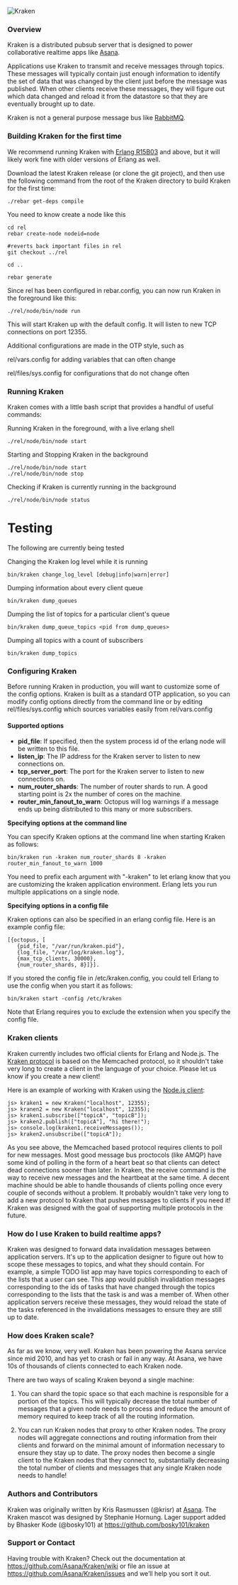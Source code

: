 ![Kraken](https://raw.github.com/Asana/kraken/master/images/kraken_128.png)

### Overview

Kraken is a distributed pubsub server that is designed to power collaborative realtime apps like [Asana](http://www.asana.com).

Applications use Kraken to transmit and receive messages through topics. These messages will typically contain just enough information
to identify the set of data that was changed by the client just before the message was published. When other clients
receive these messages, they will figure out which data changed and reload it from the datastore so that they are eventually brought up to date.

Kraken is not a general purpose message bus like [RabbitMQ](http://www.rabbitmq.com/).

### Building Kraken for the first time

We recommend running Kraken with [Erlang R15B03](http://www.erlang.org/download.html) and above, but it will likely work fine with older versions of Erlang as well.

Download the latest Kraken release (or clone the git project), and then use the following command from the root of the Kraken directory to build Kraken for the first time:

    ./rebar get-deps compile

You need to know create a node like this

    cd rel
    rebar create-node nodeid=node

    #reverts back important files in rel
    git checkout ../rel

    cd ..

    rebar generate

Since rel has been configured in rebar.config, you can now run Kraken in the foreground like this:

    ./rel/node/bin/node run

This will start Kraken up with the default config. It will listen to new TCP connections on port 12355.

Additional configurations are made in the OTP style, such as 

rel/vars.config
for adding variables that can often change

rel/files/sys.config
for configurations that do not change often


### Running Kraken

Kraken comes with a little bash script that provides a handful of useful commands:

Running Kraken in the foreground, with a live erlang shell

    ./rel/node/bin/node start

Starting and Stopping Kraken in the background

    ./rel/node/bin/node start
    ./rel/node/bin/node stop

Checking if Kraken is currently running in the background

    ./rel/node/bin/node status

# Testing

The following are currently being tested

Changing the Kraken log level while it is running

    bin/kraken change_log_level [debug|info|warn|error]

Dumping information about every client queue

    bin/kraken dump_queues

Dumping the list of topics for a particular client's queue

    bin/kraken dump_queue_topics <pid from dump_queues>

Dumping all topics with a count of subscribers

    bin/kraken dump_topics

### Configuring Kraken

Before running Kraken in production, you will want to customize some of the config options. Kraken is built as a standard OTP application, so you can modify config options directly from the command line or by editing rel/files/sys.config which sources variables easily from rel/vars.config

#### Supported options

* **pid_file**: If specified, then the system process id of the erlang node will be written to this file.
* **listen_ip**: The IP address for the Kraken server to listen to new connections on.
* **tcp_server_port**: The port for the Kraken server to listen to new connections on.
* **num_router_shards**: The number of router shards to run. A good starting point is 2x the number of cores on the machine.
* **router_min_fanout_to_warn**: Octopus will log warnings if a message ends up being distributed to this many or more subscribers.

**Specifying options at the command line**

You can specify Kraken options at the command line when starting Kraken as follows:

    bin/kraken run -kraken num_router_shards 8 -kraken router_min_fanout_to_warn 1000

You need to prefix each argument with "-kraken" to let erlang know that you are customizing the kraken application environment. Erlang lets you run multiple applications on a single node.

**Specifying options in a config file**

Kraken options can also be specified in an erlang config file. Here is an example config file:

    [{octopus, [
       {pid_file, "/var/run/kraken.pid"},
       {log_file, "/var/log/kraken.log"},
       {max_tcp_clients, 30000},
       {num_router_shards, 8}]}].

If you stored the config file in /etc/kraken.config, you could tell Erlang to use the config when you start it as follows:

    bin/kraken start -config /etc/kraken

Note that Erlang requires you to exclude the extension when you specify the config file.

### Kraken clients

Kraken currently includes two official clients for Erlang and Node.js. The [Kraken protocol](https://github.com/Asana/Kraken/blob/master/src/kraken_memcached.erl) is based on the Memcached protocol, so it shouldn't take very long to create a client in the language of your choice. Please let us know if you create a new client!

Here is an example of working with Kraken using the [Node.js client](https://github.com/Asana/kraken-node-client):

    js> kraken1 = new Kraken("localhost", 12355);
    js> kranen2 = new Kraken("localhost", 12355);
    js> kraken1.subscribe(["topicA", "topicB"]);
    js> kraken2.publish(["topicA"], "hi there!");
    js> console.log(kraken1.receiveMessages());
    js> kraken2.unsubscribe(["topicA"]);

As you see above, the Memcached based protocol requires clients to poll for new messages. Most good message bus proctocols (like AMQP) have some kind of polling in the form of a heart beat so that clients can detect dead connections sooner than later. In Kraken, the receive command is the way to receive new messages and the heartbeat at the same time. A decent machine should be able to handle thousands of clients polling once every couple of seconds without a problem. It probably wouldn't take very long to add a new protocol to Kraken that pushes messages to clients if you need it! Kraken was designed with the goal of supporting multiple protocols in the future.

### How do I use Kraken to build realtime apps?

Kraken was designed to forward data invalidation messages between application servers. It's up to the application designer to figure out how to scope these messages to topics, and what they should contain. For example, a simple TODO list app may have topics corresponding to each of the lists that a user can see. This app would publish invalidation messages corresponding to the ids of tasks that have changed through the topics corresponding to the lists that the task is and was a member of. When other application servers receive these messages, they would reload the state of the tasks referenced in the invalidations messages to ensure they are still up to date.

### How does Kraken scale?

As far as we know, very well. Kraken has been powering the Asana service since mid 2010, and has yet to crash or fail in any way. At Asana, we have 10s of thousands of clients connected to each Kraken node.

There are two ways of scaling Kraken beyond a single machine:

1. You can shard the topic space so that each machine is responsible for a portion of the topics. This will typically decrease the total number of messages that a given node needs to process and reduce the amount of memory required to keep track of all the routing information.

2. You can run Kraken nodes that proxy to other Kraken nodes. The proxy nodes will aggregate connections and routing information from their clients and forward on the minimal amount of information necessary to ensure they stay up to date. The proxy nodes then become a single client to the Kraken nodes that they connect to, substantially decreasing the total number of clients and messages that any single Kraken node needs to handle!

### Authors and Contributors

Kraken was originally written by Kris Rasmussen (@krisr) at [Asana](http://www.asana.com/jobs). The Kraken mascot was designed by Stephanie Hornung. Lager support added by Bhasker Kode (@bosky101) at https://github.com/bosky101/kraken

### Support or Contact
Having trouble with Kraken? Check out the documentation at https://github.com/Asana/Kraken/wiki or file an issue at https://github.com/Asana/Kraken/issues and we’ll help you sort it out.
